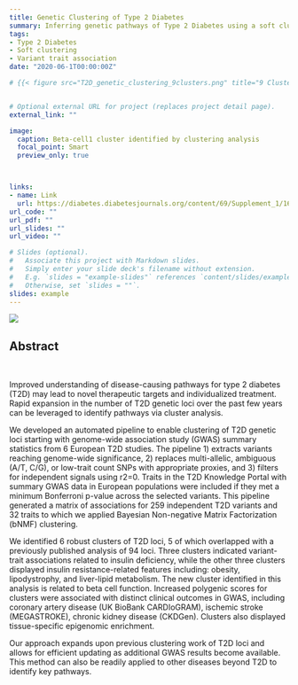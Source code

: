 ```yaml
---
title: Genetic Clustering of Type 2 Diabetes
summary: Inferring genetic pathways of Type 2 Diabetes using a soft clustering approach 
tags:
- Type 2 Diabetes
- Soft clustering
- Variant trait association
date: "2020-06-1T00:00:00Z"

# {{< figure src="T2D_genetic_clustering_9clusters.png" title="9 Clusters of T2D loci and related traits" >}}


# Optional external URL for project (replaces project detail page).
external_link: ""

image:
  caption: Beta-cell1 cluster identified by clustering analysis
  focal_point: Smart
  preview_only: true



links:
- name: Link
  url: https://diabetes.diabetesjournals.org/content/69/Supplement_1/1644-P
url_code: ""
url_pdf: ""
url_slides: ""
url_video: ""

# Slides (optional).
#   Associate this project with Markdown slides.
#   Simply enter your slide deck's filename without extension.
#   E.g. `slides = "example-slides"` references `content/slides/example-slides.md`.
#   Otherwise, set `slides = ""`.
slides: example
---
```


![](https://github.com/hyunkyungclairekim/academic-template/content/project/T2D_genetic_clustering/T2D_genetic_clustering_9clusters.png?raw=true)

## Abstract
</br>

Improved understanding of disease-causing pathways for type 2 diabetes (T2D) may lead to novel therapeutic targets and individualized treatment. Rapid expansion in the number of T2D genetic loci over the past few years can be leveraged to identify pathways via cluster analysis.

We developed an automated pipeline to enable clustering of T2D genetic loci starting with genome-wide association study (GWAS) summary statistics from 6 European T2D studies. The pipeline 1) extracts variants reaching genome-wide significance, 2) replaces multi-allelic, ambiguous (A/T, C/G), or low-trait count SNPs with appropriate proxies, and 3) filters for independent signals using r2=0. Traits in the T2D Knowledge Portal with summary GWAS data in European populations were included if they met a minimum Bonferroni p-value across the selected variants. This pipeline generated a matrix of associations for 259 independent T2D variants and 32 traits to which we applied Bayesian Non-negative Matrix Factorization (bNMF) clustering.

We identified 6 robust clusters of T2D loci, 5 of which overlapped with a previously published analysis of 94 loci. Three clusters indicated variant-trait associations related to insulin deficiency, while the other three clusters displayed insulin resistance-related features including: obesity, lipodystrophy, and liver-lipid metabolism. The new cluster identified in this analysis is related to beta cell function. Increased polygenic scores for clusters were associated with distinct clinical outcomes in GWAS, including coronary artery disease (UK BioBank CARDIoGRAM), ischemic stroke (MEGASTROKE), chronic kidney disease (CKDGen). Clusters also displayed tissue-specific epigenomic enrichment.

Our approach expands upon previous clustering work of T2D loci and allows for efficient updating as additional GWAS results become available. This method can also be readily applied to other diseases beyond T2D to identify key pathways.
